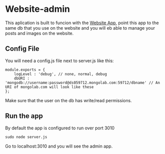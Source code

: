 # Website-admin

This aplication is built to funcion with the [Website App](https://github.com/AugustoL/website), point this app to the same db that you use on the website and you will eb able to manage your posts and images on the website.

## Config File

You will need a config.js file next to server.js like this:
```
module.exports = {
	logLevel : 'debug', // none, normal, debug
	dbURI : 'mongodb://username:password@ds059712.mongolab.com:59712/dbname' // An URI of mongolab.com will look like these
};
```
Make sure that the user on the db has write/read permissions.

## Run the app

By default the app is configured to run over port 3010
```
sudo node server.js
```
Go to localhost:3010 and you will see the admin app.
